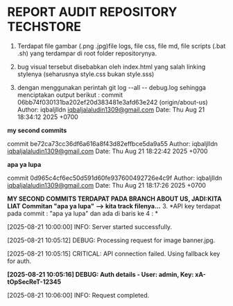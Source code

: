 # REPORT AUDIT REPOSITORY TECHSTORE

1. Terdapat file gambar (.png .jpg)file logs, file css, file md, file scripts (.bat .sh) yang terdampar di root folder repositorynya.

2. bug visual tersebut disebabkan oleh index.html yang salah linking stylenya (seharusnya style.css bukan style.sss)

3. dengan menggunakan perintah git log --all -- debug.log sehingga menciptakan output berikut :
commit 06bb74f030131ba202ef20d383481e3afd63e242 (origin/about-us)
Author: iqbaljlldn iqbaljalaludin1309@gmail.com
Date:   Thu Aug 21 18:34:12 2025 +0700

**my second commits**

commit be72ca73cc36df6a616a8f43d82effbce5da9a55
Author: iqbaljlldn iqbaljalaludin1309@gmail.com
Date:   Thu Aug 21 18:22:42 2025 +0700

 **apa ya lupa**

commit 0d965c4cf6ec50d591d60fe937600492726e4c9f
Author: iqbaljlldn iqbaljalaludin1309@gmail.com
Date:   Thu Aug 21 18:17:26 2025 +0700

**MY SECOND COMMITS TERDAPAT PADA BRANCH ABOUT US, JADI:KITA LIAT Commitan "apa ya lupa"**
**--> kita track filenya...**
3.  *API key terdapat pada commit : "apa ya lupa" dan ada di baris ke 4 : *

[2025-08-21 10:00:00] INFO: Server started successfully.

[2025-08-21 10:05:12] DEBUG: Processing request for image banner.jpg.

[2025-08-21 10:05:15] CRITICAL: API connection failed. Using fallback key for auth.

**[2025-08-21 10:05:16] DEBUG: Auth details - User: admin, Key: xA-tOpSecReT-12345**

[2025-08-21 10:06:00] INFO: Request completed.